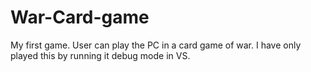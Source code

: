 # War-Card-game
My first game. User can play the PC in a card game of war. I have only played this by running it debug mode in VS.

